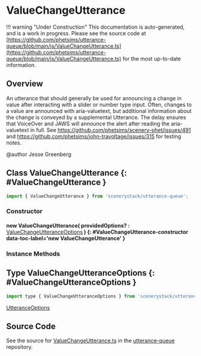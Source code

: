 # ValueChangeUtterance

!!! warning "Under Construction"
    This documentation is auto-generated, and is a work in progress. Please see the source code at
    [https://github.com/phetsims/utterance-queue/blob/main/js/ValueChangeUtterance.ts](https://github.com/phetsims/utterance-queue/blob/main/js/ValueChangeUtterance.ts) for the most up-to-date information.

## Overview

An utterance that should generally be used for announcing a change in value after interacting with a slider
or number type input. Often, changes to a value are announced with aria-valuetext, but additional information about
the change is conveyed by a supplemental Utterance. The delay ensures that VoiceOver and JAWS will announce the
alert after reading the aria-valuetext in full. See https://github.com/phetsims/scenery-phet/issues/491 and
https://github.com/phetsims/john-travoltage/issues/315 for testing notes.

@author Jesse Greenberg

## Class ValueChangeUtterance {: #ValueChangeUtterance }


```js
import { ValueChangeUtterance } from 'scenerystack/utterance-queue';
```
### Constructor

#### new ValueChangeUtterance( providedOptions? : <span style="font-weight: 400;">[ValueChangeUtteranceOptions](../utterance-queue/ValueChangeUtterance.md#ValueChangeUtteranceOptions)</span> ) {: #ValueChangeUtterance-constructor data-toc-label='new ValueChangeUtterance' }

### Instance Methods





## Type ValueChangeUtteranceOptions {: #ValueChangeUtteranceOptions }


```js
import type { ValueChangeUtteranceOptions } from 'scenerystack/utterance-queue';
```


[UtteranceOptions](../utterance-queue/Utterance.md#UtteranceOptions)



## Source Code

See the source for [ValueChangeUtterance.ts](https://github.com/phetsims/utterance-queue/blob/main/js/ValueChangeUtterance.ts) in the [utterance-queue](https://github.com/phetsims/utterance-queue) repository.
